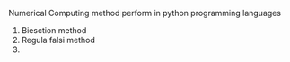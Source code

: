 Numerical Computing method perform in python programming languages
1) Biesction method
2) Regula falsi method
3) 
